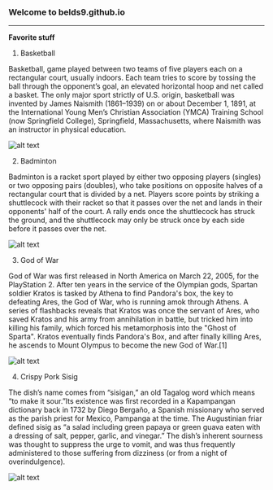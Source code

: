 ### Welcome to belds9.github.io
---
**Favorite stuff**
1. Basketball

Basketball, game played between two teams of five players each on a rectangular court, usually indoors. Each team tries to score by tossing the ball through the opponent’s goal, an elevated horizontal hoop and net called a basket.
The only major sport strictly of U.S. origin, basketball was invented by James Naismith (1861–1939) on or about December 1, 1891, at the International Young Men’s Christian Association (YMCA) Training School (now Springfield College), Springfield, Massachusetts, where Naismith was an instructor in physical education.

![alt text](https://m.media-amazon.com/images/I/51MVo59TrwL.jpg)

2. Badminton

Badminton is a racket sport played by either two opposing players (singles) or two opposing pairs (doubles), who take positions on opposite halves of a rectangular court that is divided by a net. Players score points by striking a shuttlecock with their racket so that it passes over the net and lands in their opponents' half of the court. A rally ends once the shuttlecock has struck the ground, and the shuttlecock may only be struck once by each side before it passes over the net.

![alt text](https://d1whtlypfis84e.cloudfront.net/guides/wp-content/uploads/2019/08/14121022/BADMINTON.jpg)

3. God of War

God of War was first released in North America on March 22, 2005, for the PlayStation 2. After ten years in the service of the Olympian gods, Spartan soldier Kratos is tasked by Athena to find Pandora's box, the key to defeating Ares, the God of War, who is running amok through Athens. A series of flashbacks reveals that Kratos was once the servant of Ares, who saved Kratos and his army from annihilation in battle, but tricked him into killing his family, which forced his metamorphosis into the "Ghost of Sparta". Kratos eventually finds Pandora's Box, and after finally killing Ares, he ascends to Mount Olympus to become the new God of War.[1]

![alt text](https://www.nicepng.com/png/detail/68-687623_god-of-war-logo-e32016-by-kindratblack-da6mjxh.png)

4. Crispy Pork Sisig

The dish’s name comes from “sisigan,” an old Tagalog word which means “to make it sour.”Its existence was first recorded in a Kapampangan dictionary back in 1732 by Diego Bergaño, a Spanish missionary who served as the parish priest for Mexico, Pampanga at the time. The Augustinian friar defined sisig as “a salad including green papaya or green guava eaten with a dressing of salt, pepper, garlic, and vinegar.” The dish’s inherent sourness was thought to suppress the urge to vomit, and was thus frequently administered to those suffering from dizziness (or from a night of overindulgence).

![alt text](https://kusinamadrid.files.wordpress.com/2017/02/sizzling-pork-sisig-recipe.jpg)
